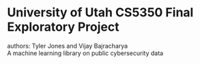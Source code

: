 # University of Utah CS5350 Final Exploratory Project
authors: Tyler Jones and Vijay Bajracharya\
A machine learning library on public cybersecurity data
